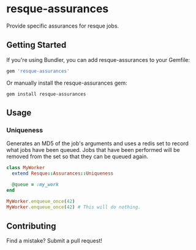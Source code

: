 # resque-assurances

Provide specific assurances for resque jobs.

## Getting Started

If you're using Bundler, you can add resque-assurances to your Gemfile:

```ruby
gem 'resque-assurances'
```

Or manually install the resque-assurances gem:

```shell
gem install resque-assurances
```

## Usage

### Uniqueness

Generates an MD5 of the job's arguments and uses a redis set to record what
jobs have been queued. Jobs that have been performed will be removed from the
set so that they can be queued again.

```ruby
class MyWorker
  extend Resque::Assurances::Uniqueness

  @queue = :my_work
end

MyWorker.enqueue_once(42)
MyWorker.enqueue_once(42) # This will do nothing.
```

## Contributing

Find a mistake? Submit a pull request!
